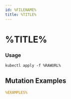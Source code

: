 ```yaml
---
id: %FILENAME%
title: %TITLE%
---
```


# %TITLE%

### Usage
```shell
kubectl apply -f %RAWURL%
```
## Mutation Examples
```yaml
%EXAMPLES%
```